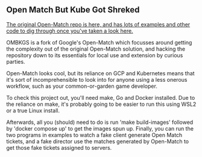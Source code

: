 ## Open Match But Kube Got Shreked

[The original Open-Match repo is here, and has lots of examples and other code to dig through once you've taken a look here.](https://github.com/googleforgames/open-match)

OMBKGS is a fork of Google's Open-Match which focusses around getting the complexity out of the original Open-Match solution, and hacking the repository down to its essentials for local use and extension by curious parties.

Open-Match looks cool, but its reliance on GCP and Kubernetes means that it's sort of incomprehensible to look into for anyone using a less onerous workflow, such as your common-or-garden game developer.

To check this project out, you'll need make, Go and Docker installed. Due to the reliance on make, it's probably going to be easier to run this using WSL2 or a true Linux install.

Afterwards, all you (should) need to do is run 'make build-images' followed by 'docker compose up' to get the images spun up.
Finally, you can run the two programs in examples to watch a fake client generate Open Match tickets, and a fake director use the matches generated by Open-Match to get those fake tickets assigned to servers.
